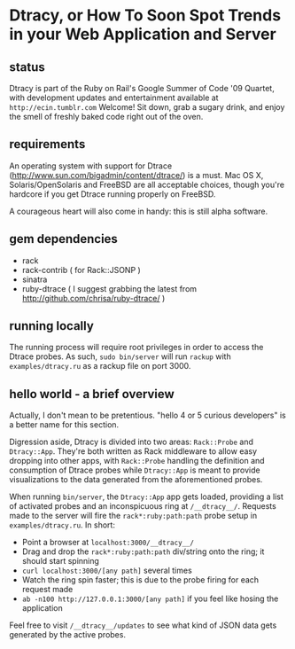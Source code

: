 Dtracy, or How To Soon Spot Trends in your Web Application and Server
=====================================================================

status
------

Dtracy is part of the Ruby on Rail's Google Summer of Code '09 Quartet, with development updates and entertainment available at `http://ecin.tumblr.com` Welcome! Sit down, grab a sugary drink, and enjoy the smell of freshly baked code right out of the oven.

requirements
------------

An operating system with support for Dtrace (http://www.sun.com/bigadmin/content/dtrace/) is a must. Mac OS X, Solaris/OpenSolaris and FreeBSD are all acceptable choices, though you're hardcore if you get Dtrace running properly on FreeBSD.

A courageous heart will also come in handy: this is still alpha software.

gem dependencies
------------

* rack
* rack-contrib ( for Rack::JSONP )
* sinatra
* ruby-dtrace ( I suggest grabbing the latest from http://github.com/chrisa/ruby-dtrace/ )

running locally
---------------

The running process will require root privileges in order to access the Dtrace probes. As such, `sudo bin/server` will run `rackup` with `examples/dtracy.ru` as a rackup file on port 3000.

hello world - a brief overview
------------------------------

Actually, I don't mean to be pretentious. "hello 4 or 5 curious developers" is a better name for this section.

Digression aside, Dtracy is divided into two areas: `Rack::Probe` and `Dtracy::App`. They're both written as Rack middleware to allow easy dropping into other apps, with `Rack::Probe` handling the definition and consumption of Dtrace probes while `Dtracy::App` is meant to provide visualizations to the data generated from the aforementioned probes. 

When running `bin/server`, the `Dtracy::App` app gets loaded, providing a list of activated probes and an inconspicuous ring at  `/__dtracy__/`. Requests made to the server will fire the `rack*:ruby:path:path` probe setup in `examples/dtracy.ru`. In short:

* Point a browser at `localhost:3000/__dtracy__/`
* Drag and drop the `rack*:ruby:path:path` div/string onto the ring; it should start spinning
* `curl localhost:3000/[any path]` several times
* Watch the ring spin faster; this is due to the probe firing for each request made
* `ab -n100 http://127.0.0.1:3000/[any path]` if you feel like hosing the application

Feel free to visit `/__dtracy__/updates` to see what kind of JSON data gets generated by the active probes.



